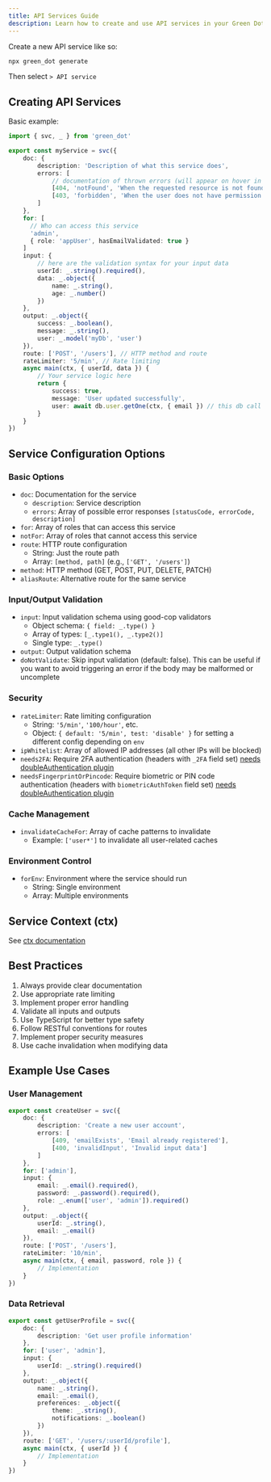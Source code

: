 ```yaml
---
title: API Services Guide
description: Learn how to create and use API services in your Green Dot application.
---
```


Create a new API service like so:

```bash
npx green_dot generate
```

Then select `> API service`

## Creating API Services

Basic example:

```ts
import { svc, _ } from 'green_dot'

export const myService = svc({
    doc: {
        description: 'Description of what this service does',
        errors: [
            // documentation of thrown errors (will appear on hover in SDK in frontend and be generated in swagger doc)
            [404, 'notFound', 'When the requested resource is not found'],
            [403, 'forbidden', 'When the user does not have permission']
        ]
    },
    for: [
      // Who can access this service
      'admin', 
      { role: 'appUser', hasEmailValidated: true }
    ]
    input: {
        // here are the validation syntax for your input data
        userId: _.string().required(),
        data: _.object({
            name: _.string(),
            age: _.number()
        })
    },
    output: _.object({
        success: _.boolean(),
        message: _.string(),
        user: _.model('myDb', 'user')
    }),
    route: ['POST', '/users'], // HTTP method and route
    rateLimiter: '5/min', // Rate limiting
    async main(ctx, { userId, data }) {
        // Your service logic here
        return {
            success: true,
            message: 'User updated successfully',
            user: await db.user.getOne(ctx, { email }) // this db call will automatically apply mask and filter depending on user perm (see dao doc)
        }
    }
})
```

## Service Configuration Options

### Basic Options

- `doc`: Documentation for the service
  - `description`: Service description
  - `errors`: Array of possible error responses `[statusCode, errorCode, description]`
- `for`: Array of roles that can access this service
- `notFor`: Array of roles that cannot access this service
- `route`: HTTP route configuration
  - String: Just the route path
  - Array: `[method, path]` (e.g., `['GET', '/users']`)
- `method`: HTTP method (GET, POST, PUT, DELETE, PATCH)
- `aliasRoute`: Alternative route for the same service

### Input/Output Validation

- `input`: Input validation schema using good-cop validators
  - Object schema: `{ field: _.type() }`
  - Array of types: `[_.type1(), _.type2()]`
  - Single type: `_.type()`
- `output`: Output validation schema
- `doNotValidate`: Skip input validation (default: false). This can be useful if you want to avoid triggering an error if the body may be malformed or uncomplete

### Security

- `rateLimiter`: Rate limiting configuration
  - String: `'5/min'`, `'100/hour'`, etc.
  - Object: `{ default: '5/min', test: 'disable' }` for setting a different config depending on `env`
- `ipWhitelist`: Array of allowed IP addresses (all other IPs will be blocked)
- `needs2FA`: Require 2FA authentication (headers with `_2FA` field set) [needs doubleAuthentication plugin](../plugins/double-authentication)
- `needsFingerprintOrPincode`: Require biometric or PIN code authentication (headers with `biometricAuthToken` field set) [needs doubleAuthentication plugin](../plugins/double-authentication)

### Cache Management

- `invalidateCacheFor`: Array of cache patterns to invalidate
  - Example: `['user*']` to invalidate all user-related caches

### Environment Control

- `forEnv`: Environment where the service should run
  - String: Single environment
  - Array: Multiple environments

## Service Context (ctx)

See [ctx documentation](./ctx.md)

## Best Practices

1. Always provide clear documentation
2. Use appropriate rate limiting
3. Implement proper error handling
4. Validate all inputs and outputs
5. Use TypeScript for better type safety
6. Follow RESTful conventions for routes
7. Implement proper security measures
8. Use cache invalidation when modifying data

## Example Use Cases

### User Management
```ts
export const createUser = svc({
    doc: {
        description: 'Create a new user account',
        errors: [
            [409, 'emailExists', 'Email already registered'],
            [400, 'invalidInput', 'Invalid input data']
        ]
    },
    for: ['admin'],
    input: {
        email: _.email().required(),
        password: _.password().required(),
        role: _.enum(['user', 'admin']).required()
    },
    output: _.object({
        userId: _.string(),
        email: _.email()
    }),
    route: ['POST', '/users'],
    rateLimiter: '10/min',
    async main(ctx, { email, password, role }) {
        // Implementation
    }
})
```

### Data Retrieval
```ts
export const getUserProfile = svc({
    doc: {
        description: 'Get user profile information'
    },
    for: ['user', 'admin'],
    input: {
        userId: _.string().required()
    },
    output: _.object({
        name: _.string(),
        email: _.email(),
        preferences: _.object({
            theme: _.string(),
            notifications: _.boolean()
        })
    }),
    route: ['GET', '/users/:userId/profile'],
    async main(ctx, { userId }) {
        // Implementation
    }
})
```